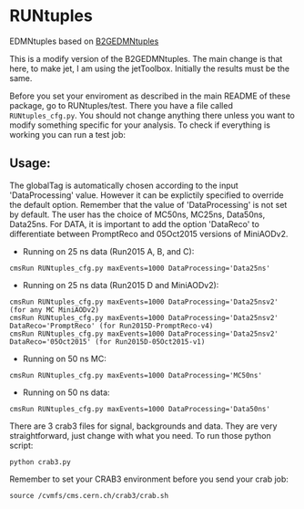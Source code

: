 # RUNtuples 

EDMNtuples based on [B2GEDMNtuples](https://github.com/cmsb2g/B2GAnaFW/tree/master)

This is a modify version of the B2GEDMNtuples. The main change is that here, to make jet, I am using the jetToolbox. Initially the results must be the same.

Before you set your enviroment as described in the main README of these package, go to RUNtuples/test. There you have a file called `RUNtuples_cfg.py`. You should not change anything there unless you want to modify something specific for your analysis. To check if everything is working you can run a test job:

## Usage:
The globalTag is automatically chosen according to the input 'DataProcessing' value. 
However it can be explictily specified to override the default option.
Remember that the value of 'DataProcessing' is not set by default. The user has the choice of MC50ns, MC25ns, Data50ns, Data25ns. 
For DATA, it is important to add the option 'DataReco' to differentiate between PromptReco and 05Oct2015 versions of MiniAODv2. 

* Running on 25 ns data (Run2015 A, B, and C):
```
cmsRun RUNtuples_cfg.py maxEvents=1000 DataProcessing='Data25ns'
```
* Running on 25 ns data (Run2015 D and MiniAODv2):
```
cmsRun RUNtuples_cfg.py maxEvents=1000 DataProcessing='Data25nsv2' (for any MC MiniAODv2)
cmsRun RUNtuples_cfg.py maxEvents=1000 DataProcessing='Data25nsv2' DataReco='PromptReco' (for Run2015D-PromptReco-v4)
cmsRun RUNtuples_cfg.py maxEvents=1000 DataProcessing='Data25nsv2' DataReco='05Oct2015' (for Run2015D-05Oct2015-v1)
```
* Running on 50 ns MC:
```
cmsRun RUNtuples_cfg.py maxEvents=1000 DataProcessing='MC50ns'
```
* Running on 50 ns data:
```
cmsRun RUNtuples_cfg.py maxEvents=1000 DataProcessing='Data50ns'
```

There are 3 crab3 files for signal, backgrounds and data. They are very straightforward, just change with what you need. To run those python script:

```
python crab3.py
```

Remember to set your CRAB3 environment before you send your crab job:

```
source /cvmfs/cms.cern.ch/crab3/crab.sh
```
